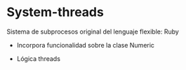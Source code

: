 # System-threads
Sistema de subprocesos original del lenguaje flexible: Ruby

- Incorpora funcionalidad sobre la clase Numeric

- Lógica threads
